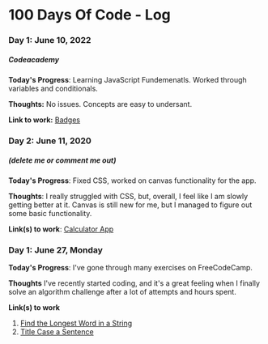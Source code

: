 # 100 Days Of Code - Log

### Day 1: June 10, 2022
##### Codeacademy

**Today's Progress**: Learning JavaScript Fundemenatls. 
Worked through variables and conditionals.

**Thoughts:** No issues. Concepts are easy to undersant.

**Link to work:** [Badges](https://www.codecademy.com/users/Opatile/achievements)

### Day 2: June 11, 2020
##### (delete me or comment me out)

**Today's Progress**: Fixed CSS, worked on canvas functionality for the app.

**Thoughts**: I really struggled with CSS, but, overall, I feel like I am slowly getting better at it. Canvas is still new for me, but I managed to figure out some basic functionality.

**Link(s) to work**: [Calculator App](http://www.example.com)


### Day 1: June 27, Monday

**Today's Progress**: I've gone through many exercises on FreeCodeCamp.

**Thoughts** I've recently started coding, and it's a great feeling when I finally solve an algorithm challenge after a lot of attempts and hours spent.

**Link(s) to work**
1. [Find the Longest Word in a String](https://www.freecodecamp.com/challenges/find-the-longest-word-in-a-string)
2. [Title Case a Sentence](https://www.freecodecamp.com/challenges/title-case-a-sentence)
